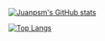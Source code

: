 [![Juanpsm's GitHub stats](https://github-readme-stats.vercel.app/api?username=juanpsm&show_icons=true&theme=radical)](https://github.com/juanpsm/github-readme-stats)

[![Top Langs](https://github-readme-stats.vercel.app/api/top-langs/?username=juanpsm&layout=compact)](https://github.com/juanpsm/github-readme-stats)

